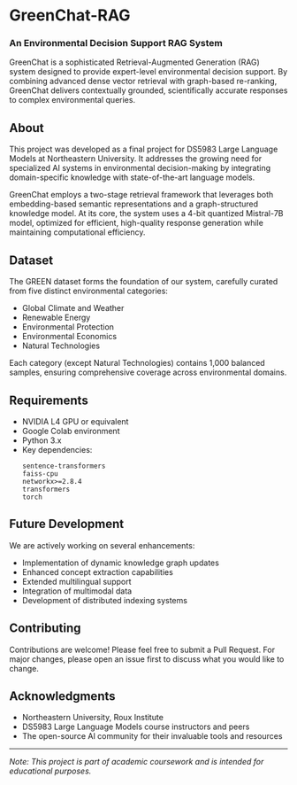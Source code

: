 # GreenChat-RAG

### An Environmental Decision Support RAG System

GreenChat is a sophisticated Retrieval-Augmented Generation (RAG) system designed to provide expert-level environmental decision support. By combining advanced dense vector retrieval with graph-based re-ranking, GreenChat delivers contextually grounded, scientifically accurate responses to complex environmental queries.

## About

This project was developed as a final project for DS5983 Large Language Models at Northeastern University. It addresses the growing need for specialized AI systems in environmental decision-making by integrating domain-specific knowledge with state-of-the-art language models.

GreenChat employs a two-stage retrieval framework that leverages both embedding-based semantic representations and a graph-structured knowledge model. At its core, the system uses a 4-bit quantized Mistral-7B model, optimized for efficient, high-quality response generation while maintaining computational efficiency.

## Dataset

The GREEN dataset forms the foundation of our system, carefully curated from five distinct environmental categories:
- Global Climate and Weather
- Renewable Energy
- Environmental Protection
- Environmental Economics
- Natural Technologies

Each category (except Natural Technologies) contains 1,000 balanced samples, ensuring comprehensive coverage across environmental domains.

## Requirements

- NVIDIA L4 GPU or equivalent
- Google Colab environment
- Python 3.x
- Key dependencies:
  ```
  sentence-transformers
  faiss-cpu
  networkx>=2.8.4
  transformers
  torch
  ```

## Future Development

We are actively working on several enhancements:
- Implementation of dynamic knowledge graph updates
- Enhanced concept extraction capabilities
- Extended multilingual support
- Integration of multimodal data
- Development of distributed indexing systems

## Contributing

Contributions are welcome! Please feel free to submit a Pull Request. For major changes, please open an issue first to discuss what you would like to change.

## Acknowledgments

- Northeastern University, Roux Institute
- DS5983 Large Language Models course instructors and peers
- The open-source AI community for their invaluable tools and resources

---
*Note: This project is part of academic coursework and is intended for educational purposes.*
